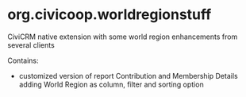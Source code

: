 # org.civicoop.worldregionstuff
CiviCRM native extension with some world region enhancements from several clients

Contains:
* customized version of report Contribution and Membership Details adding World Region as column, filter and sorting option
